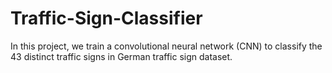 # Traffic-Sign-Classifier


 In this project, we train a convolutional neural network (CNN) to classify the 43 distinct traffic signs in German traffic sign dataset.
